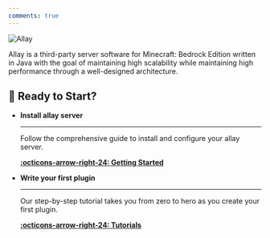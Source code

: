 ```yaml
---
comments: true
---
```


![Allay](https://socialify.git.ci/AllayMC/Allay/image?description=1&forks=1&issues=1&language=1&name=1&owner=1&pulls=1&stargazers=1&theme=Dark)

Allay is a third-party server software for Minecraft: Bedrock Edition written in Java with the goal of
maintaining high scalability while maintaining high performance through a well-designed architecture. 

## 🚀 Ready to Start?

<div class="grid cards" markdown>

-   **Install allay server**

    ---

    Follow the comprehensive guide to install and configure your allay server.

    [**:octicons-arrow-right-24: Getting Started**](getting-started/installation)

-   **Write your first plugin**

    ---

    Our step-by-step tutorial takes you from zero to hero as you create your first plugin.

    [**:octicons-arrow-right-24: Tutorials**](tutorials/create-your-first-plugin)

</div>